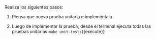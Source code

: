Realiza los siguientes pasos:

1. Piensa que nueva prueba unitaria e impleméntala.

2. Luego de implementar la prueba, desde el terminal ejecuta todas las pruebas unitarias `make unit-tests`{{execute}}